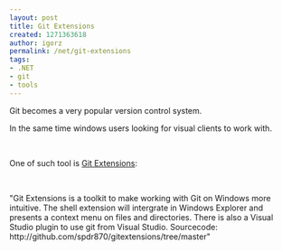 ```yaml
---
layout: post
title: Git Extensions
created: 1271363618
author: igorz
permalink: /net/git-extensions
tags:
- .NET
- git
- tools
---
```

<p>Git becomes a very popular version control system.</p>
<p>In the same time windows users looking for visual clients to work with.</p>
<p>&nbsp;</p>
<p>One of such tool is <a href="http://code.google.com/p/gitextensions/">Git Extensions</a>:</p>
<p>&nbsp;</p>
<p>&quot;Git Extensions is a toolkit to make working with Git on Windows more intuitive. The shell extension will intergrate in Windows Explorer and presents a context menu on files and directories. There is also a Visual Studio plugin to use git from Visual Studio. Sourcecode: http://github.com/spdr870/gitextensions/tree/master&quot;</p>
<p>&nbsp;</p>
<p>&nbsp;</p>
<p>&nbsp;</p>
